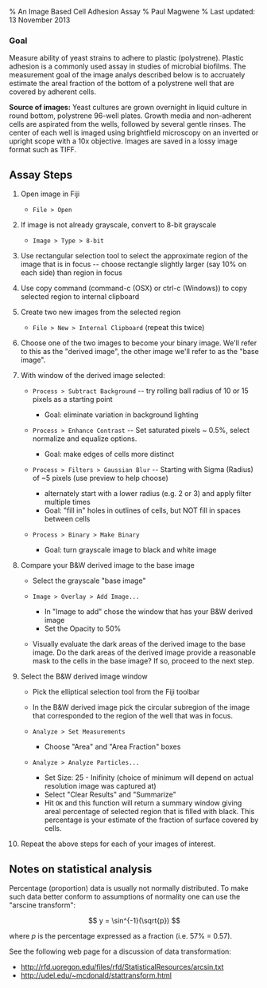 % An Image Based Cell Adhesion Assay
% Paul Magwene
% Last updated: 13 November 2013


### Goal

Measure ability of yeast strains to adhere to plastic (polystrene). Plastic adhesion is a commonly used assay in studies of microbial biofilms.  The measurement goal of the image analys described below is to accruately estimate the areal fraction of the bottom of a polystrene well that are covered by adherent cells.  

**Source of images:** Yeast cultures are grown overnight in liquid culture in round bottom, polystrene 96-well plates.  Growth media and non-adherent cells are aspirated from the wells, followed by several gentle rinses.  The center of each well is imaged using brightfield microscopy on an inverted or upright scope with a 10x objective.  Images are saved in a lossy image format such as TIFF.


## Assay Steps

1. Open image in Fiji 
    * `File > Open`

2. If image is not already grayscale, convert to 8-bit grayscale
    * `Image > Type > 8-bit`

3. Use rectangular selection tool to select the approximate region of the image that is in focus -- choose rectangle slightly larger (say 10% on each side) than region in focus

4. Use copy command (command-c (OSX) or ctrl-c (Windows)) to copy selected region to internal clipboard

5. Create two new images from the selected region
    * `File > New > Internal Clipboard`  (repeat this twice)

6. Choose one of the two images to become your binary image. We'll refer to this as the "derived image", the other image we'll refer to as the "base image".

7.  With window of the derived image selected:
    * `Process > Subtract Background` -- try rolling ball radius of 10 or 15 pixels as a starting point
        - Goal: eliminate variation in background lighting

    * `Process > Enhance Contrast` -- Set saturated pixels ~ 0.5%, select normalize and equalize options.
        - Goal: make edges of cells more distinct
    
    * `Process > Filters > Gaussian Blur` -- Starting with Sigma (Radius) of ~5 pixels (use preview to help choose)
        - alternately start with a lower radius (e.g. 2 or 3) and apply filter multiple times
        - Goal: "fill in" holes in outlines of cells, but NOT fill in spaces between cells
    
    * `Process > Binary > Make Binary`
        - Goal: turn grayscale image to black and white image 


8. Compare your B&W derived image to the base image
    * Select the grayscale "base image"

    * `Image > Overlay > Add Image...`

        - In "Image to add" chose the window that has your B&W derived image
        - Set the Opacity to 50%

    * Visually evaluate the dark areas of the derived image to the base image.  Do the dark areas of the derived image provide a reasonable mask to the cells in the base image?  If so, proceed to the next step.



9. Select the B&W derived image window
    * Pick the elliptical selection tool from the Fiji toolbar
    
    * In the B&W derived image pick the circular subregion of the image that corresponded to the region of the well that was in focus.

    * `Analyze > Set Measurements` 
        - Choose "Area" and "Area Fraction" boxes

    * `Analyze > Analyze Particles...`
        - Set Size:  25 - Inifinity (choice of minimum will depend on actual resolution image was captured at)
        - Select "Clear Results" and "Summarize"
        - Hit `OK` and this function will return a summary window giving areal percentage of selected region that is filled with black.  This percentage is your estimate of the fraction of surface covered by cells.



10. Repeat the above steps for each of your images of interest.



## Notes on statistical analysis 

Percentage (proportion) data is usually not normally distributed.  To make such data better conform to assumptions of normality one can use the "arscine transform":

$$
y = \sin^{-1}(\sqrt{p})
$$

where $p$ is the percentage expressed as a fraction (i.e. 57% = 0.57).

See the following web page for a discussion of data transformation:

- http://rfd.uoregon.edu/files/rfd/StatisticalResources/arcsin.txt
- http://udel.edu/~mcdonald/stattransform.html